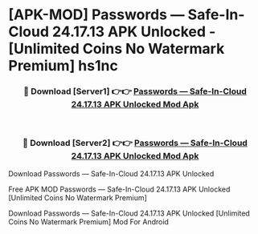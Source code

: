 # [APK-MOD] Passwords — Safe-In-Cloud 24.17.13 APK Unlocked - [Unlimited Coins No Watermark Premium] hs1nc



<div align="center">
<h3>🔴 Download [Server1] 👉👉 <a href="https://momento.my/?title=Passwords_—_Safe-In-Cloud_24.17.13_APK_Unlocked">Passwords — Safe-In-Cloud 24.17.13 APK Unlocked Mod Apk</a></h3><br>

<h3>🔴 Download [Server2] 👉👉 <a href="https://momento.my/?title=Passwords_—_Safe-In-Cloud_24.17.13_APK_Unlocked">Passwords — Safe-In-Cloud 24.17.13 APK Unlocked Mod Apk</a></h3>
</div>



Download Passwords — Safe-In-Cloud 24.17.13 APK Unlocked 

Free APK MOD Passwords — Safe-In-Cloud 24.17.13 APK Unlocked [Unlimited Coins No Watermark Premium]

Download Passwords — Safe-In-Cloud 24.17.13 APK Unlocked [Unlimited Coins No Watermark Premium] Mod For Android
